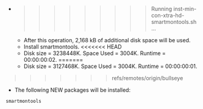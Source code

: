 * >>>>>>>>> Running inst-min-con-xtra-hd-smartmontools.sh ...
  * After this operation, 2,168 kB of additional disk space will be used.
  * Install smartmontools.
<<<<<<< HEAD
  * Disk size = 3238448K. Space Used = 3004K. Runtime = 00:00:00:02.
=======
  * Disk size = 3127468K. Space Used = 3004K. Runtime = 00:00:00:01.
>>>>>>> refs/remotes/origin/bullseye
  * The following NEW packages will be installed:
  ```bash
smartmontools
  ```
